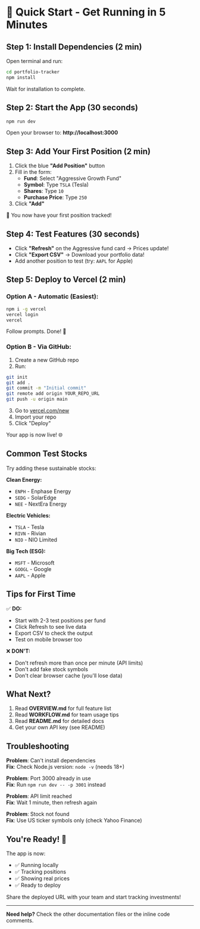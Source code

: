 # 🚀 Quick Start - Get Running in 5 Minutes

## Step 1: Install Dependencies (2 min)

Open terminal and run:

```bash
cd portfolio-tracker
npm install
```

Wait for installation to complete.

## Step 2: Start the App (30 seconds)

```bash
npm run dev
```

Open your browser to: **http://localhost:3000**

## Step 3: Add Your First Position (2 min)

1. Click the blue **"Add Position"** button
2. Fill in the form:
   - **Fund**: Select "Aggressive Growth Fund"
   - **Symbol**: Type `TSLA` (Tesla)
   - **Shares**: Type `10`
   - **Purchase Price**: Type `250`
3. Click **"Add"**

🎉 You now have your first position tracked!

## Step 4: Test Features (30 seconds)

- Click **"Refresh"** on the Aggressive fund card → Prices update!
- Click **"Export CSV"** → Download your portfolio data!
- Add another position to test (try: `AAPL` for Apple)

## Step 5: Deploy to Vercel (2 min)

### Option A - Automatic (Easiest):
```bash
npm i -g vercel
vercel login
vercel
```

Follow prompts. Done! 🎉

### Option B - Via GitHub:
1. Create a new GitHub repo
2. Run:
```bash
git init
git add .
git commit -m "Initial commit"
git remote add origin YOUR_REPO_URL
git push -u origin main
```
3. Go to [vercel.com/new](https://vercel.com/new)
4. Import your repo
5. Click "Deploy"

Your app is now live! 🌐

## Common Test Stocks

Try adding these sustainable stocks:

**Clean Energy:**
- `ENPH` - Enphase Energy
- `SEDG` - SolarEdge
- `NEE` - NextEra Energy

**Electric Vehicles:**
- `TSLA` - Tesla
- `RIVN` - Rivian
- `NIO` - NIO Limited

**Big Tech (ESG):**
- `MSFT` - Microsoft
- `GOOGL` - Google
- `AAPL` - Apple

## Tips for First Time

✅ **DO:**
- Start with 2-3 test positions per fund
- Click Refresh to see live data
- Export CSV to check the output
- Test on mobile browser too

❌ **DON'T:**
- Don't refresh more than once per minute (API limits)
- Don't add fake stock symbols
- Don't clear browser cache (you'll lose data)

## What Next?

1. Read **OVERVIEW.md** for full feature list
2. Read **WORKFLOW.md** for team usage tips
3. Read **README.md** for detailed docs
4. Get your own API key (see README)

## Troubleshooting

**Problem**: Can't install dependencies  
**Fix**: Check Node.js version: `node -v` (needs 18+)

**Problem**: Port 3000 already in use  
**Fix**: Run `npm run dev -- -p 3001` instead

**Problem**: API limit reached  
**Fix**: Wait 1 minute, then refresh again

**Problem**: Stock not found  
**Fix**: Use US ticker symbols only (check Yahoo Finance)

## You're Ready! 🎊

The app is now:
- ✅ Running locally
- ✅ Tracking positions
- ✅ Showing real prices
- ✅ Ready to deploy

Share the deployed URL with your team and start tracking investments!

---

**Need help?** Check the other documentation files or the inline code comments.
